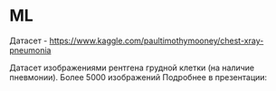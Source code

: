 # ML

Датасет - https://www.kaggle.com/paultimothymooney/chest-xray-pneumonia

Датасет изображениями рентгена грудной клетки (на наличие пневмонии). Более 5000 изображений
Подробнее в презентации: 
